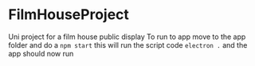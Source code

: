 # FilmHouseProject
Uni project for a film house public display
To run to app move to the app folder and do a ```npm start```
this will run the script code ```electron .``` and the app should now run
